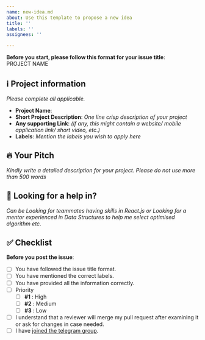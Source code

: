 ```yaml
---
name: new-idea.md
about: Use this template to propose a new idea
title: ''
labels: ''
assignees: ''

---
```


**Before you start, please follow this format for your issue title**:  
PROJECT NAME

## ℹ️ Project information
_Please complete all applicable._

- **Project Name**:
- **Short Project Description**: _One line crisp description of your project_
- **Any supporting Link**: _(if any, this might contain a website/ mobile application link/ short video, etc.)_
- **Labels**: _Mention the labels you wish to apply here_

## 🔥 Your Pitch
_Kindly write a detailed description for your project. Please do not use more than 500 words_


## 🔦 Looking for a help in?
_Can be Looking for teammates having skills in React.js or Looking for a mentor experienced in Data Structures to help me select optimised algorithm etc._ </br>


## ✅ Checklist

**Before you post the issue**:
- [ ] You have followed the issue title format.
- [ ] You have mentioned the correct labels.
- [ ] You have provided all the information correctly.
- [ ] Priority
  - [ ] **#1** : High
  - [ ] **#2** : Medium
  - [ ] **#3** : Low
- [ ] I understand that a reviewer will merge my pull request after examining it or ask for changes in case needed.
- [ ] I have [joined the telegram group](https://t.me/zubi_io).
